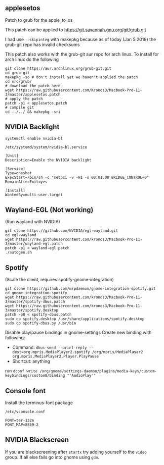 ## applesetos
Patch to grub for the apple_to_os


This patch can be applied to https://git.savannah.gnu.org/git/grub.git

I had use `--skipinteg` with makepkg because as of today (Jan 5 2018) the grub-git repo has invalid checksums 

This patch also works with the grub-git aur repo for arch linux. To install for arch linux do the following

    git clone https://aur.archlinux.org/grub-git.git
    cd grub-git
    makepkg -so # don't install yet we haven't applied the patch
    cd src/grub/
    # download the patch here
    wget https://raw.githubusercontent.com/Kronos3/Macbook-Pro-11-3/master/applesetos.patch
    # apply the patch
    patch -p1 < applesetos.patch
    # compile git
    cd ../../ && makepkg -sri

## NVIDIA Backlight

`systemctl enable nvidia-bl`

`/etc/systemd/system/nvidia-bl.service`

    [Unit]
    Description=Enable the NVIDIA backlight

    [Service]
    Type=oneshot
    ExecStart=/bin/sh -c "setpci -v -H1 -s 00:01.00 BRIDGE_CONTROL=0"
    RemainAfterExit=yes

    [Install]
    WantedBy=multi-user.target
    
## Wayland-EGL (Not working)
(Run wayland with NVIDIA)

    git clone https://github.com/NVIDIA/egl-wayland.git
    cd egl-wayland
    wget https://raw.githubusercontent.com/kronos3/Macbook-Pro-11-3/master/wayland-egl.patch
    patch -p1 < wayland-egl.patch
    ./autogen.sh

## Spotify
(Scale the client, requires spotify-gnome-integration)

    git clone https://github.com/mrpdaemon/gnome-integration-spotify.git
    cd gnome-integration-spotify
    wget https://raw.githubusercontent.com/kronos3/Macbook-Pro-11-3/master/spotify-dbus.patch
    wget https://raw.githubusercontent.com/kronos3/Macbook-Pro-11-3/master/spotify.desktop
    patch -p0 < spotify-dbus.patch
    sudo cp spotify.desktop /usr/share/applications/spotify.desktop
    sudo cp spotify-dbus.py /usr/bin

Disable play/pause bindings in gnome-settings
Create new binding with following:
 - Command: `dbus-send --print-reply --dest=org.mpris.MediaPlayer2.spotify /org/mpris/MediaPlayer2 org.mpris.MediaPlayer2.Player.PlayPause`
 - Shortcut: anything

run `dconf write /org/gnome/settings-daemon/plugins/media-keys/custom-keybindings/custom0/binding "'AudioPlay'"`

## Console font
Install the terminus-font package

`/etc/vconsole.conf`

    FONT=ter-132n
    FONT_MAP=8859-2

## NVIDIA Blackscreen
If you are blackscreening after `startx` try adding yourself to the `video` group.
If all else fails go into gnome using `gdm`.
